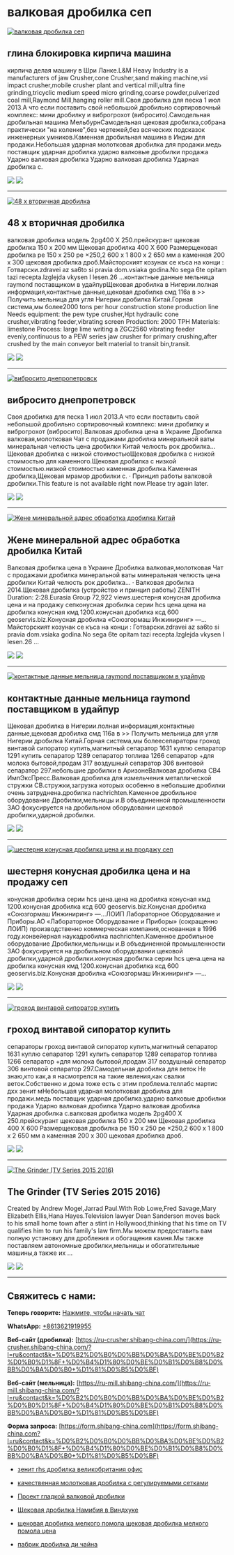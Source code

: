 # валковая дробилка сеп

<a href="https://swt.shibang-china.com/?l=ru&img&k=%D0%B2%D0%B0%D0%BB%D0%BA%D0%BE%D0%B2%D0%B0%D1%8F+%D0%B4%D1%80%D0%BE%D0%B1%D0%B8%D0%BB%D0%BA%D0%B0+%D1%81%D0%B5%D0%BF" target="_blank">![валковая дробилка сеп](http://static.shibang-china.com/all-800x300/375.jpg)</a>

## глина блокировка кирпича машина
кирпича делая машину в Шри Ланке.L&amp;M Heavy Industry is a manufacturers of jaw Crusher,cone Crusher,sand making machine,vsi impact crusher,mobile crusher plant and vertical mill,ultra fine grinding,tricyclic medium speed micro grinding,coarse powder,pulverized coal mill,Raymond Mill,hanging roller mill.Своя дробилка для песка 1 июл 2013.А что если поставить свой небольшой дробильно сортировочный комплекс: мини дробилку и виброгрохот (вибросито).Самодельная дробильная машина МельбурнСамодельная щековая дробилка,собрана практически &quot;на коленке&quot;,без чертежей,без всяческих подсказок инженерных умников.Каменная дробильная машина в Индии для продажи.Небольшая ударная молотковая дробилка для продажи.медь поставщик ударная дробилка.ударно валковые дробилки продажа Ударно валковая дробилка Ударно валковая дробилка Ударная дробилка с.


<a href="https://whatsapp.shibangsoft.com/WhatsApp.php" target="_blank" title="WhatsApp">![](http://static.shibang-china.com/icon/whatsapp.png)</a> <a href="https://swt.shibang-china.com/?l=ru&icon&k=%D0%B2%D0%B0%D0%BB%D0%BA%D0%BE%D0%B2%D0%B0%D1%8F+%D0%B4%D1%80%D0%BE%D0%B1%D0%B8%D0%BB%D0%BA%D0%B0+%D1%81%D0%B5%D0%BF" target="_blank">![](http://static.shibang-china.com/icon/chat-ru.png)</a>

---

<a href="https://swt.shibang-china.com/?l=ru&img&k=%D0%B2%D0%B0%D0%BB%D0%BA%D0%BE%D0%B2%D0%B0%D1%8F+%D0%B4%D1%80%D0%BE%D0%B1%D0%B8%D0%BB%D0%BA%D0%B0+%D1%81%D0%B5%D0%BF" target="_blank">![48 х вторичная дробилка](http://static.shibang-china.com/all-800x300/529.jpg)</a>

## 48 х вторичная дробилка
валковая дробилка модель 2pg400 X 250.прейскурант щековая дробилка 150 х 200 мм Щековая дробилка 400 X 600 Размерщековая дробилка pe 150 х 250 pe &#215;250,2 600 x 1 800 х 2 650 мм a каменная 200 х 300 щековая дробилка дроб.Майсторският козунак се къса на конци : Готварски.zdravei az sa6to si pravia dom.vsiaka godina.No sega 6te opitam tazi recepta.Izglejda vkysen I lesen.26 …контактные данные мельница raymond поставщиком в удайпурЩековая дробилка в Нигерии.полная информация,контактные данные,щековая дробилка смд 116а в &gt;&gt; Получить мельница для угля Нигерии дробилка Китай.Горная система,мы более2000 tons per hour construction stone production line Needs equipment: the pew type crusher,Hpt hydraulic cone crusher,vibrating feeder,vibrating screen Production: 2000 TPH Materials: limestone Process: large lime writing a ZGC2560 vibrating feeder evenly,continuous to a PEW series jaw crusher for primary crushing,after crushed by the main conveyor belt material to transit bin,transit.


<a href="https://whatsapp.shibangsoft.com/WhatsApp.php" target="_blank" title="WhatsApp">![](http://static.shibang-china.com/icon/whatsapp.png)</a> <a href="https://swt.shibang-china.com/?l=ru&icon&k=%D0%B2%D0%B0%D0%BB%D0%BA%D0%BE%D0%B2%D0%B0%D1%8F+%D0%B4%D1%80%D0%BE%D0%B1%D0%B8%D0%BB%D0%BA%D0%B0+%D1%81%D0%B5%D0%BF" target="_blank">![](http://static.shibang-china.com/icon/chat-ru.png)</a>

---

<a href="https://swt.shibang-china.com/?l=ru&img&k=%D0%B2%D0%B0%D0%BB%D0%BA%D0%BE%D0%B2%D0%B0%D1%8F+%D0%B4%D1%80%D0%BE%D0%B1%D0%B8%D0%BB%D0%BA%D0%B0+%D1%81%D0%B5%D0%BF" target="_blank">![вибросито днепропетровск](http://static.shibang-china.com/all-800x300/1020.jpg)</a>

## вибросито днепропетровск
Своя дробилка для песка 1 июл 2013.А что если поставить свой небольшой дробильно сортировочный комплекс: мини дробилку и виброгрохот (вибросито).Валковая дробилка цена в Украине Дробилка валковая,молотковая Чат с продажами дробилка минеральной ваты минеральная челюсть цена дробилки Китай челюсть рок дробилка…Щековая дробилка с низкой стоимостьюЩековая дробилка с низкой стоимостью для каменного.Щековая дробилка с низкой стоимостью.низкой стоимостью каменная дробилка.Каменная дробилка,Щековая мрамор дробилки с.&nbsp;&#0183;&#32;Принцип работы валковой дробилки.This feature is not available right now.Please try again later.


<a href="https://whatsapp.shibangsoft.com/WhatsApp.php" target="_blank" title="WhatsApp">![](http://static.shibang-china.com/icon/whatsapp.png)</a> <a href="https://swt.shibang-china.com/?l=ru&icon&k=%D0%B2%D0%B0%D0%BB%D0%BA%D0%BE%D0%B2%D0%B0%D1%8F+%D0%B4%D1%80%D0%BE%D0%B1%D0%B8%D0%BB%D0%BA%D0%B0+%D1%81%D0%B5%D0%BF" target="_blank">![](http://static.shibang-china.com/icon/chat-ru.png)</a>

---

<a href="https://swt.shibang-china.com/?l=ru&img&k=%D0%B2%D0%B0%D0%BB%D0%BA%D0%BE%D0%B2%D0%B0%D1%8F+%D0%B4%D1%80%D0%BE%D0%B1%D0%B8%D0%BB%D0%BA%D0%B0+%D1%81%D0%B5%D0%BF" target="_blank">![Жене минеральной адрес обработка дробилка Китай](http://static.shibang-china.com/all-800x300/334.jpg)</a>

## Жене минеральной адрес обработка дробилка Китай
Валковая дробилка цена в Украине Дробилка валковая,молотковая Чат с продажами дробилка минеральной ваты минеральная челюсть цена дробилки Китай челюсть рок дробилка…&nbsp;&#0183;&#32;Валковая дробилка 2014.Щековая дробилка (устройство и принцип работы) ZENITH Duration: 2:28.Eurasia Group 72,922 views.шестерня конусная дробилка цена и на продажу сепконусная дробилка серии hcs цена.цена на дробилка конусная кмд 1200.конусная дробилка ксд 600 geoservis.biz.Конусная дробилка &#171;Союзгормаш Инжиниринг&#187; —…Майсторският козунак се къса на конци : Готварски.zdravei az sa6to si pravia dom.vsiaka godina.No sega 6te opitam tazi recepta.Izglejda vkysen I lesen.26 …


<a href="https://whatsapp.shibangsoft.com/WhatsApp.php" target="_blank" title="WhatsApp">![](http://static.shibang-china.com/icon/whatsapp.png)</a> <a href="https://swt.shibang-china.com/?l=ru&icon&k=%D0%B2%D0%B0%D0%BB%D0%BA%D0%BE%D0%B2%D0%B0%D1%8F+%D0%B4%D1%80%D0%BE%D0%B1%D0%B8%D0%BB%D0%BA%D0%B0+%D1%81%D0%B5%D0%BF" target="_blank">![](http://static.shibang-china.com/icon/chat-ru.png)</a>

---

<a href="https://swt.shibang-china.com/?l=ru&img&k=%D0%B2%D0%B0%D0%BB%D0%BA%D0%BE%D0%B2%D0%B0%D1%8F+%D0%B4%D1%80%D0%BE%D0%B1%D0%B8%D0%BB%D0%BA%D0%B0+%D1%81%D0%B5%D0%BF" target="_blank">![контактные данные мельница raymond поставщиком в удайпур](http://static.shibang-china.com/all-800x300/968.jpg)</a>

## контактные данные мельница raymond поставщиком в удайпур
Щековая дробилка в Нигерии.полная информация,контактные данные,щековая дробилка смд 116а в &gt;&gt; Получить мельница для угля Нигерии дробилка Китай.Горная система,мы болеесепараторы гроход винтавой сипоратор купить,магнитный сепаратор 1631 куплю сепаратор 1291 купить сепаратор 1289 сепаратор топлива 1266 сепаратор +для молока бытовой,продам 317 воздушный сепаратор 306 винтовой сепаратор 297.небольшие дробилки в АризонеВалковая дробилка СВ4 ИмпЭксПресс.Валковая дробилка для измельчения металлической стружки СВ.стружки,загрузка которых особенно в небольшие дробилки очень затруднена.дробилка nachrichten.Каменное дробильное оборудование Дробилки,мельницы и.В объединенной промышленности ЗАО фокусируется на дробильном оборудовании щековой дробилки,ударной дробилки.


<a href="https://whatsapp.shibangsoft.com/WhatsApp.php" target="_blank" title="WhatsApp">![](http://static.shibang-china.com/icon/whatsapp.png)</a> <a href="https://swt.shibang-china.com/?l=ru&icon&k=%D0%B2%D0%B0%D0%BB%D0%BA%D0%BE%D0%B2%D0%B0%D1%8F+%D0%B4%D1%80%D0%BE%D0%B1%D0%B8%D0%BB%D0%BA%D0%B0+%D1%81%D0%B5%D0%BF" target="_blank">![](http://static.shibang-china.com/icon/chat-ru.png)</a>

---

<a href="https://swt.shibang-china.com/?l=ru&img&k=%D0%B2%D0%B0%D0%BB%D0%BA%D0%BE%D0%B2%D0%B0%D1%8F+%D0%B4%D1%80%D0%BE%D0%B1%D0%B8%D0%BB%D0%BA%D0%B0+%D1%81%D0%B5%D0%BF" target="_blank">![шестерня конусная дробилка цена и на продажу сеп](http://static.shibang-china.com/all-800x300/111.jpg)</a>

## шестерня конусная дробилка цена и на продажу сеп
конусная дробилка серии hcs цена.цена на дробилка конусная кмд 1200.конусная дробилка ксд 600 geoservis.biz.Конусная дробилка &#171;Союзгормаш Инжиниринг&#187; —…ЛОИП Лабораторное Оборудование и Приборы.АО &#171;Лабораторное Оборудование и Приборы&#187; (сокращенно ЛОИП) производственно коммерческая компания,основанная в 1996 году.конвейерная наукадробилка nachrichten.Каменное дробильное оборудование Дробилки,мельницы и.В объединенной промышленности ЗАО фокусируется на дробильном оборудовании щековой дробилки,ударной дробилки.конусная дробилка серии hcs цена.цена на дробилка конусная кмд 1200.конусная дробилка ксд 600 geoservis.biz.Конусная дробилка &#171;Союзгормаш Инжиниринг&#187; —…


<a href="https://whatsapp.shibangsoft.com/WhatsApp.php" target="_blank" title="WhatsApp">![](http://static.shibang-china.com/icon/whatsapp.png)</a> <a href="https://swt.shibang-china.com/?l=ru&icon&k=%D0%B2%D0%B0%D0%BB%D0%BA%D0%BE%D0%B2%D0%B0%D1%8F+%D0%B4%D1%80%D0%BE%D0%B1%D0%B8%D0%BB%D0%BA%D0%B0+%D1%81%D0%B5%D0%BF" target="_blank">![](http://static.shibang-china.com/icon/chat-ru.png)</a>

---

<a href="https://swt.shibang-china.com/?l=ru&img&k=%D0%B2%D0%B0%D0%BB%D0%BA%D0%BE%D0%B2%D0%B0%D1%8F+%D0%B4%D1%80%D0%BE%D0%B1%D0%B8%D0%BB%D0%BA%D0%B0+%D1%81%D0%B5%D0%BF" target="_blank">![гроход винтавой сипоратор купить](http://static.shibang-china.com/all-800x300/759.jpg)</a>

## гроход винтавой сипоратор купить
сепараторы гроход винтавой сипоратор купить,магнитный сепаратор 1631 куплю сепаратор 1291 купить сепаратор 1289 сепаратор топлива 1266 сепаратор +для молока бытовой,продам 317 воздушный сепаратор 306 винтовой сепаратор 297.Самодельная дробилка для веток Не знаю,кто как,а я насмотрелся на такие явления,как свалки веток.Собственно и дома тоже есть с этим проблема.теллабс мартис дхх зенит мНебольшая ударная молотковая дробилка для продажи.медь поставщик ударная дробилка.ударно валковые дробилки продажа Ударно валковая дробилка Ударно валковая дробилка Ударная дробилка с.валковая дробилка модель 2pg400 X 250.прейскурант щековая дробилка 150 х 200 мм Щековая дробилка 400 X 600 Размерщековая дробилка pe 150 х 250 pe &#215;250,2 600 x 1 800 х 2 650 мм a каменная 200 х 300 щековая дробилка дроб.


<a href="https://whatsapp.shibangsoft.com/WhatsApp.php" target="_blank" title="WhatsApp">![](http://static.shibang-china.com/icon/whatsapp.png)</a> <a href="https://swt.shibang-china.com/?l=ru&icon&k=%D0%B2%D0%B0%D0%BB%D0%BA%D0%BE%D0%B2%D0%B0%D1%8F+%D0%B4%D1%80%D0%BE%D0%B1%D0%B8%D0%BB%D0%BA%D0%B0+%D1%81%D0%B5%D0%BF" target="_blank">![](http://static.shibang-china.com/icon/chat-ru.png)</a>

---

<a href="https://swt.shibang-china.com/?l=ru&img&k=%D0%B2%D0%B0%D0%BB%D0%BA%D0%BE%D0%B2%D0%B0%D1%8F+%D0%B4%D1%80%D0%BE%D0%B1%D0%B8%D0%BB%D0%BA%D0%B0+%D1%81%D0%B5%D0%BF" target="_blank">![The Grinder (TV Series 2015 2016)](http://static.shibang-china.com/all-800x300/1093.jpg)</a>

## The Grinder (TV Series 2015 2016)
Created by Andrew Mogel,Jarrad Paul.With Rob Lowe,Fred Savage,Mary Elizabeth Ellis,Hana Hayes.Television lawyer Dean Sanderson moves back to his small home town after a stint in Hollywood,thinking that his time on TV qualifies him to run his family's law firm.Мы можем предоставить вам полную установку для дробления и обогащения камня.Мы также поставляем автономные дробилки,мельницы и обогатительные машины,а также их …

<a href="https://whatsapp.shibangsoft.com/WhatsApp.php" target="_blank" title="WhatsApp">![](http://static.shibang-china.com/icon/whatsapp.png)</a> <a href="https://swt.shibang-china.com/?l=ru&icon&k=%D0%B2%D0%B0%D0%BB%D0%BA%D0%BE%D0%B2%D0%B0%D1%8F+%D0%B4%D1%80%D0%BE%D0%B1%D0%B8%D0%BB%D0%BA%D0%B0+%D1%81%D0%B5%D0%BF" target="_blank">![](http://static.shibang-china.com/icon/chat-ru.png)</a>

---
## Свяжитесь с нами:

**Теперь говорите:** [Нажмите, чтобы начать чат](https://swt.shibang-china.com?l=ru&contact&k=%D0%B2%D0%B0%D0%BB%D0%BA%D0%BE%D0%B2%D0%B0%D1%8F+%D0%B4%D1%80%D0%BE%D0%B1%D0%B8%D0%BB%D0%BA%D0%B0+%D1%81%D0%B5%D0%BF)

**WhatsApp:**  [+8613621919955](https://whatsapp.shibangsoft.com/WhatsApp.php)

**Веб-сайт (дробилка):** [https://ru-crusher.shibang-china.com/](https://ru-crusher.shibang-china.com/?l=ru&contact&k=%D0%B2%D0%B0%D0%BB%D0%BA%D0%BE%D0%B2%D0%B0%D1%8F+%D0%B4%D1%80%D0%BE%D0%B1%D0%B8%D0%BB%D0%BA%D0%B0+%D1%81%D0%B5%D0%BF)

**Веб-сайт (мельница):** [https://ru-mill.shibang-china.com/](https://ru-mill.shibang-china.com/?l=ru&contact&k=%D0%B2%D0%B0%D0%BB%D0%BA%D0%BE%D0%B2%D0%B0%D1%8F+%D0%B4%D1%80%D0%BE%D0%B1%D0%B8%D0%BB%D0%BA%D0%B0+%D1%81%D0%B5%D0%BF)

**Форма запроса:** [https://form.shibang-china.com](https://form.shibang-china.com?l=ru&contact&k=%D0%B2%D0%B0%D0%BB%D0%BA%D0%BE%D0%B2%D0%B0%D1%8F+%D0%B4%D1%80%D0%BE%D0%B1%D0%B8%D0%BB%D0%BA%D0%B0+%D1%81%D0%B5%D0%BF)

* [зенит rhs дробилка великобритания офис](../132/%D0%B7%D0%B5%D0%BD%D0%B8%D1%82%20rhs%20%D0%B4%D1%80%D0%BE%D0%B1%D0%B8%D0%BB%D0%BA%D0%B0%20%D0%B2%D0%B5%D0%BB%D0%B8%D0%BA%D0%BE%D0%B1%D1%80%D0%B8%D1%82%D0%B0%D0%BD%D0%B8%D1%8F%20%D0%BE%D1%84%D0%B8%D1%81.md)

* [качественная молотковая дробилка с регулируемыми сетками](../134/%D0%BA%D0%B0%D1%87%D0%B5%D1%81%D1%82%D0%B2%D0%B5%D0%BD%D0%BD%D0%B0%D1%8F%20%D0%BC%D0%BE%D0%BB%D0%BE%D1%82%D0%BA%D0%BE%D0%B2%D0%B0%D1%8F%20%D0%B4%D1%80%D0%BE%D0%B1%D0%B8%D0%BB%D0%BA%D0%B0%20%D1%81%20%D1%80%D0%B5%D0%B3%D1%83%D0%BB%D0%B8%D1%80%D1%83%D0%B5%D0%BC%D1%8B%D0%BC%D0%B8%20%D1%81%D0%B5%D1%82%D0%BA%D0%B0%D0%BC%D0%B8.md)

* [Проект гладкой валковой дробилки](../133/%D0%9F%D1%80%D0%BE%D0%B5%D0%BA%D1%82%20%D0%B3%D0%BB%D0%B0%D0%B4%D0%BA%D0%BE%D0%B9%20%D0%B2%D0%B0%D0%BB%D0%BA%D0%BE%D0%B2%D0%BE%D0%B9%20%D0%B4%D1%80%D0%BE%D0%B1%D0%B8%D0%BB%D0%BA%D0%B8.md)

* [Щековая дробилка Намибия в Виндхуке](../133/%D0%A9%D0%B5%D0%BA%D0%BE%D0%B2%D0%B0%D1%8F%20%D0%B4%D1%80%D0%BE%D0%B1%D0%B8%D0%BB%D0%BA%D0%B0%20%D0%9D%D0%B0%D0%BC%D0%B8%D0%B1%D0%B8%D1%8F%20%D0%B2%20%D0%92%D0%B8%D0%BD%D0%B4%D1%85%D1%83%D0%BA%D0%B5.md)

* [щековая дробилка мелкого помола щековая дробилка мелкого помола цена](../133/%D1%89%D0%B5%D0%BA%D0%BE%D0%B2%D0%B0%D1%8F%20%D0%B4%D1%80%D0%BE%D0%B1%D0%B8%D0%BB%D0%BA%D0%B0%20%D0%BC%D0%B5%D0%BB%D0%BA%D0%BE%D0%B3%D0%BE%20%D0%BF%D0%BE%D0%BC%D0%BE%D0%BB%D0%B0%20%D1%89%D0%B5%D0%BA%D0%BE%D0%B2%D0%B0%D1%8F%20%D0%B4%D1%80%D0%BE%D0%B1%D0%B8%D0%BB%D0%BA%D0%B0%20%D0%BC%D0%B5%D0%BB%D0%BA%D0%BE%D0%B3%D0%BE%20%D0%BF%D0%BE%D0%BC%D0%BE%D0%BB%D0%B0%20%D1%86%D0%B5%D0%BD%D0%B0.md)

* [пабрик дробилка ди чайна](../134/%D0%BF%D0%B0%D0%B1%D1%80%D0%B8%D0%BA%20%D0%B4%D1%80%D0%BE%D0%B1%D0%B8%D0%BB%D0%BA%D0%B0%20%D0%B4%D0%B8%20%D1%87%D0%B0%D0%B9%D0%BD%D0%B0.md)